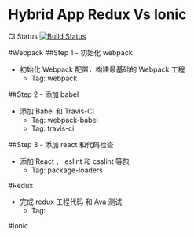 # Hybrid App Redux Vs Ionic

CI Status [![Build Status](https://travis-ci.org/zhangsichu/HybridAppReduxVsIonic.svg?branch=master)](https://travis-ci.org/zhangsichu/HybridAppReduxVsIonic)

#Webpack
##Step 1 - 初始化 webpack
* 初始化 Webpack 配置，构建最基础的 Webpack 工程
  * Tag: webpack

##Step 2 - 添加 babel
* 添加 Babel 和 Travis-CI
  * Tag: webpack-babel
  * Tag: travis-ci

##Step 3 - 添加 react 和代码检查
* 添加 React 、 eslint 和 csslint 等包
  * Tag: package-loaders

#Redux
* 完成 redux 工程代码 和 Ava 测试
  * Tag:

#Ionic
